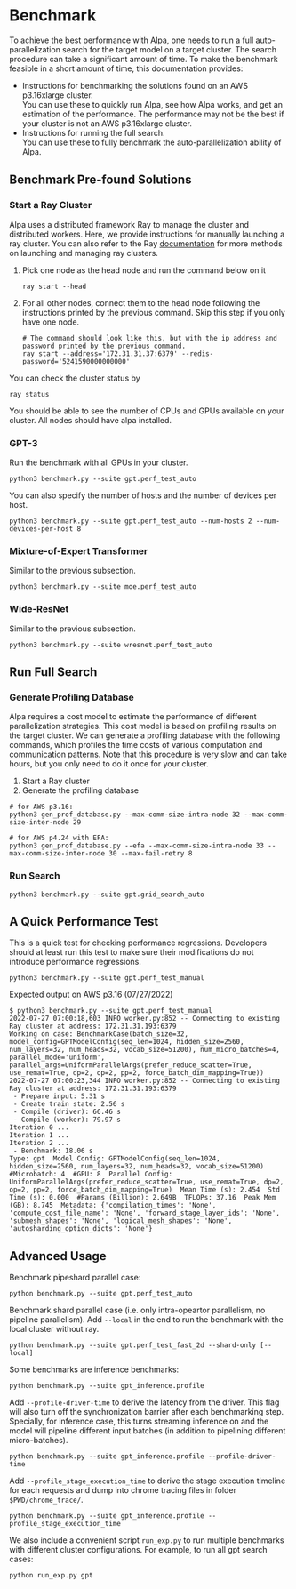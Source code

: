 # Benchmark
To achieve the best performance with Alpa, one needs to run a full auto-parallelization search for the target model on a target cluster.
The search procedure can take a significant amount of time.
To make the benchmark feasible in a short amount of time, this documentation provides:
- Instructions for benchmarking the solutions found on an AWS p3.16xlarge cluster.  
  You can use these to quickly run Alpa, see how Alpa works, and get an estimation of the performance.
  The performance may not be the best if your cluster is not an AWS p3.16xlarge cluster.
- Instructions for running the full search.  
  You can use these to fully benchmark the auto-parallelization ability of Alpa.

## Benchmark Pre-found Solutions

### Start a Ray Cluster
Alpa uses a distributed framework Ray to manage the cluster and distributed workers.
Here, we provide instructions for manually launching a ray cluster.
You can also refer to the Ray [documentation](https://docs.ray.io/en/latest/cluster/quickstart.html#) for more methods on launching and managing ray clusters. 

1. Pick one node as the head node and run the command below on it
    ```
    ray start --head
    ```
2. For all other nodes, connect them to the head node following the instructions printed by the previous command. Skip this step if you only have one node.
    ```
    # The command should look like this, but with the ip address and password printed by the previous command. 
    ray start --address='172.31.31.37:6379' --redis-password='5241590000000000'
    ```

You can check the cluster status by 
```
ray status
```
You should be able to see the number of CPUs and GPUs available on your cluster.
All nodes should have alpa installed.

### GPT-3
Run the benchmark with all GPUs in your cluster.
```
python3 benchmark.py --suite gpt.perf_test_auto
```

You can also specify the number of hosts and the number of devices per host.
```
python3 benchmark.py --suite gpt.perf_test_auto --num-hosts 2 --num-devices-per-host 8
```

### Mixture-of-Expert Transformer
Similar to the previous subsection.
```
python3 benchmark.py --suite moe.perf_test_auto
```

### Wide-ResNet
Similar to the previous subsection.
```
python3 benchmark.py --suite wresnet.perf_test_auto
```

## Run Full Search

### Generate Profiling Database
Alpa requires a cost model to estimate the performance of different parallelization strategies.
This cost model is based on profiling results on the target cluster.
We can generate a profiling database with the following commands, which profiles the time costs of various computation and communication patterns.
Note that this procedure is very slow and can take hours, but you only need to do it once for your cluster.

1. Start a Ray cluster
2. Generate the profiling database
  ```
  # for AWS p3.16:
  python3 gen_prof_database.py --max-comm-size-intra-node 32 --max-comm-size-inter-node 29
  
  # for AWS p4.24 with EFA:
  python3 gen_prof_database.py --efa --max-comm-size-intra-node 33 --max-comm-size-inter-node 30 --max-fail-retry 8
  ```

### Run Search
```
python3 benchmark.py --suite gpt.grid_search_auto
```

## A Quick Performance Test
This is a quick test for checking performance regressions.
Developers should at least run this test to make sure their modifications do not introduce performance regressions.

```
python3 benchmark.py --suite gpt.perf_test_manual
```

Expected output on AWS p3.16 (07/27/2022)
```
$ python3 benchmark.py --suite gpt.perf_test_manual
2022-07-27 07:00:18,603 INFO worker.py:852 -- Connecting to existing Ray cluster at address: 172.31.31.193:6379
Working on case: BenchmarkCase(batch_size=32, model_config=GPTModelConfig(seq_len=1024, hidden_size=2560, num_layers=32, num_heads=32, vocab_size=51200), num_micro_batches=4, parallel_mode='uniform', parallel_args=UniformParallelArgs(prefer_reduce_scatter=True, use_remat=True, dp=2, op=2, pp=2, force_batch_dim_mapping=True))
2022-07-27 07:00:23,344 INFO worker.py:852 -- Connecting to existing Ray cluster at address: 172.31.31.193:6379
 - Prepare input: 5.31 s
 - Create train state: 2.56 s
 - Compile (driver): 66.46 s
 - Compile (worker): 79.97 s
Iteration 0 ...
Iteration 1 ...
Iteration 2 ...
 - Benchmark: 18.06 s
Type: gpt  Model Config: GPTModelConfig(seq_len=1024, hidden_size=2560, num_layers=32, num_heads=32, vocab_size=51200)  #Microbatch: 4  #GPU: 8  Parallel Config: UniformParallelArgs(prefer_reduce_scatter=True, use_remat=True, dp=2, op=2, pp=2, force_batch_dim_mapping=True)  Mean Time (s): 2.454  Std Time (s): 0.000  #Params (Billion): 2.649B  TFLOPs: 37.16  Peak Mem (GB): 8.745  Metadata: {'compilation_times': 'None', 'compute_cost_file_name': 'None', 'forward_stage_layer_ids': 'None', 'submesh_shapes': 'None', 'logical_mesh_shapes': 'None', 'autosharding_option_dicts': 'None'}
```

## Advanced Usage
Benchmark pipeshard parallel case:
```
python benchmark.py --suite gpt.perf_test_auto
```

Benchmark shard parallel case (i.e. only intra-opeartor parallelism, no pipeline parallelism). Add `--local` in the end to run the benchmark with the local cluster without ray.
```
python benchmark.py --suite gpt.perf_test_fast_2d --shard-only [--local]
```

Some benchmarks are inference benchmarks:
```
python benchmark.py --suite gpt_inference.profile
```

Add `--profile-driver-time` to derive the latency from the driver. This flag will also turn off the synchronization barrier after each benchmarking step. Specially, for inference case, this turns streaming inference on and the model will pipeline different input batches (in addition to pipelining different micro-batches).
```
python benchmark.py --suite gpt_inference.profile --profile-driver-time
```

Add `--profile_stage_execution_time` to derive the stage execution timeline for each requests and dump into chrome tracing files in folder `$PWD/chrome_trace/`.
```
python benchmark.py --suite gpt_inference.profile --profile_stage_execution_time
```

We also include a convenient script `run_exp.py` to run multiple benchmarks with different cluster configurations. For example, to run all gpt search cases:
```
python run_exp.py gpt
```
